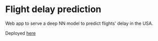 # Flight delay prediction
Web app to serve a deep NN model to predict flights' delay in the USA.

Deployed [here](https://flightdelayprediction.herokuapp.com/)
